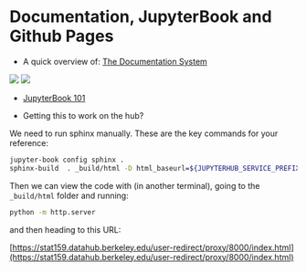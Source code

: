 # Documentation, JupyterBook and Github Pages

* A quick overview of: [The Documentation System](https://documentation.divio.com)

![](images/doc-quadrants.png)
![](images/doc-table.png)

* [JupyterBook 101](https://docs.google.com/presentation/d/1D7jZ9mI-VcU9-s9IEEuGCvQH4rm5Bpwc3xek1Mu_Nak/edit#slide=id.g1057b8b45eb_0_2)


* Getting this to work on the hub?

We need to run sphinx manually. These are the key commands for your reference:

```bash
jupyter-book config sphinx .
sphinx-build  . _build/html -D html_baseurl=${JUPYTERHUB_SERVICE_PREFIX}/proxy/absolute/8000
```

Then we can view the code with (in another terminal), going to the `_build/html` folder and running:

```bash
python -m http.server
```

and then heading to this URL:

[https://stat159.datahub.berkeley.edu/user-redirect/proxy/8000/index.html](https://stat159.datahub.berkeley.edu/user-redirect/proxy/8000/index.html)

